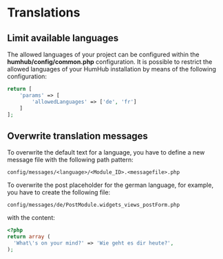 Translations
============

Limit available languages
-------------------------

The allowed languages of your project can be configured within the **humhub/config/common.php** configuration. 
It is possible to restrict the allowed languages of your HumHub installation by means of the following configuration:

```php
return [
    'params' => [
        'allowedLanguages' => ['de', 'fr']
    ]
];
```

Overwrite translation messages
------------------------------

To overwrite the default text for a language, you have to define a new message file with the following path pattern:

```
config/messages/<language>/<Module_ID>.<messagefile>.php
``` 

To overwrite the post placeholder for the german language, for example, you have to create the following file:

```
config/messages/de/PostModule.widgets_views_postForm.php
```

with the content:

```php
<?php
return array (
  'What\'s on your mind?' => 'Wie geht es dir heute?',
);
```

